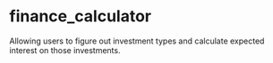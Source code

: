 # finance_calculator
Allowing users to figure out investment types and calculate expected interest on those investments. 
